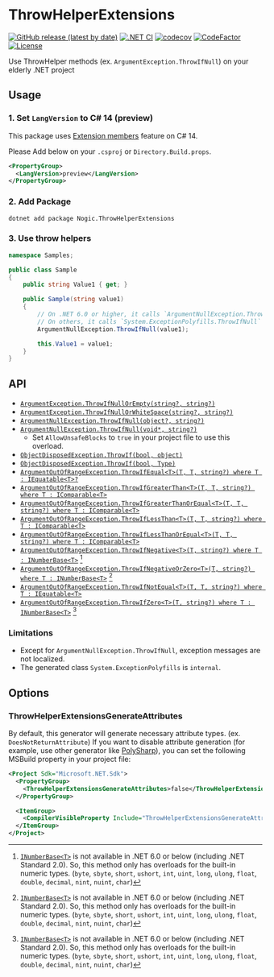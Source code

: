 # ThrowHelperExtensions

[![GitHub release (latest by date)](https://img.shields.io/github/v/release/nogic1008/ThrowHelperExtensions)](https://github.com/nogic1008/ThrowHelperExtensions/releases)
[![.NET CI](https://github.com/nogic1008/ThrowHelperExtensions/actions/workflows/dotnet-ci.yml/badge.svg)](https://github.com/nogic1008/ThrowHelperExtensions/actions/workflows/dotnet-ci.yml)
[![codecov](https://codecov.io/gh/nogic1008/ThrowHelperExtensions/graph/badge.svg?token=r9tFgjErCH)](https://codecov.io/gh/nogic1008/ThrowHelperExtensions)
[![CodeFactor](https://www.codefactor.io/repository/github/nogic1008/ThrowHelperExtensions/badge)](https://www.codefactor.io/repository/github/nogic1008/ThrowHelperExtensions)
[![License](https://img.shields.io/github/license/nogic1008/ThrowHelperExtensions)](LICENSE)

Use ThrowHelper methods (ex. `ArgumentException.ThrowIfNull`) on your elderly .NET project

## Usage

### 1. Set `LangVersion` to C# 14 (preview)

This package uses [Extension members](https://learn.microsoft.com/dotnet/csharp/whats-new/csharp-14#extension-members) feature on C# 14.

Please Add below on your `.csproj` or `Directory.Build.props`.

```xml
<PropertyGroup>
  <LangVersion>preview</LangVersion>
</PropertyGroup>
```

### 2. Add Package

```console
dotnet add package Nogic.ThrowHelperExtensions
```

### 3. Use throw helpers

```csharp
namespace Samples;

public class Sample
{
    public string Value1 { get; }

    public Sample(string value1)
    {
        // On .NET 6.0 or higher, it calls `ArgumentNullException.ThrowIfNull` directly.
        // On others, it calls `System.ExceptionPolyfills.ThrowIfNull` polyfill via extension members.
        ArgumentNullException.ThrowIfNull(value1);

        this.Value1 = value1;
    }
}
```

## API

- [`ArgumentException.ThrowIfNullOrEmpty(string?, string?)`](https://learn.microsoft.com/dotnet/api/system.argumentexception.throwifnullorempty?view=net-7.0)
- [`ArgumentException.ThrowIfNullOrWhiteSpace(string?, string?)`](https://learn.microsoft.com/dotnet/api/system.argumentexception.throwifnullorwhitespace?view=net-8.0)
- [`ArgumentNullException.ThrowIfNull(object?, string?)`](https://learn.microsoft.com/dotnet/api/system.argumentnullexception.throwifnull?view=net-6.0#System_ArgumentNullException_ThrowIfNull_System_Object_System_String_)
- [`ArgumentNullException.ThrowIfNull(void*, string?)`](https://learn.microsoft.com/dotnet/api/system.argumentnullexception.throwifnull?view=net-7.0#system-argumentnullexception-throwifnull(system-void*-system-string))
  - Set `AllowUnsafeBlocks` to `true` in your project file to use this overload.
- [`ObjectDisposedException.ThrowIf(bool, object)`](https://learn.microsoft.com/dotnet/api/system.objectdisposedexception.throwif?view=net-7.0#system-objectdisposedexception-throwif(system-boolean-system-object))
- [`ObjectDisposedException.ThrowIf(bool, Type)`](https://learn.microsoft.com/dotnet/api/system.objectdisposedexception.throwif?view=net-7.0#system-objectdisposedexception-throwif(system-boolean-system-type))
- [`ArgumentOutOfRangeException.ThrowIfEqual<T>(T, T, string?) where T : IEquatable<T>?`](https://learn.microsoft.com/dotnet/api/system.argumentoutofrangeexception.throwifequal?view=net-8.0)
- [`ArgumentOutOfRangeException.ThrowIfGreaterThan<T>(T, T, string?) where T : IComparable<T>`](https://learn.microsoft.com/dotnet/api/system.argumentoutofrangeexception.throwifgreaterthan?view=net-8.0)
- [`ArgumentOutOfRangeException.ThrowIfGreaterThanOrEqual<T>(T, T, string?) where T : IComparable<T>`](https://learn.microsoft.com/dotnet/api/system.argumentoutofrangeexception.throwifgreaterthanorequal?view=net-8.0)
- [`ArgumentOutOfRangeException.ThrowIfLessThan<T>(T, T, string?) where T : IComparable<T>`](https://learn.microsoft.com/dotnet/api/system.argumentoutofrangeexception.throwiflessthan?view=net-8.0)
- [`ArgumentOutOfRangeException.ThrowIfLessThanOrEqual<T>(T, T, string?) where T : IComparable<T>`](https://learn.microsoft.com/dotnet/api/system.argumentoutofrangeexception.throwiflessthanorequal?view=net-8.0)
- [`ArgumentOutOfRangeException.ThrowIfNegative<T>(T, string?) where T : INumberBase<T>`](https://learn.microsoft.com/dotnet/api/system.argumentoutofrangeexception.throwifnegative?view=net-8.0) [^1]
- [`ArgumentOutOfRangeException.ThrowIfNegativeOrZero<T>(T, string?) where T : INumberBase<T>`](https://learn.microsoft.com/dotnet/api/system.argumentoutofrangeexception.throwifnegativeorzero?view=net-8.0) [^1]
- [`ArgumentOutOfRangeException.ThrowIfNotEqual<T>(T, T, string?) where T : IEquatable<T>`](https://learn.microsoft.com/dotnet/api/system.argumentoutofrangeexception.throwifnotequal?view=net-8.0)
- [`ArgumentOutOfRangeException.ThrowIfZero<T>(T, string?) where T : INumberBase<T>`](https://learn.microsoft.com/dotnet/api/system.argumentoutofrangeexception.throwifzero?view=net-8.0) [^1]

[^1]: [`INumberBase<T>`](https://learn.microsoft.com/dotnet/api/system.numerics.inumberbase-1?view=net-7.0) is not available in .NET 6.0 or below (including .NET Standard 2.0).
  So, this method only has overloads for the built-in numeric types. (`byte`, `sbyte`, `short`, `ushort`, `int`, `uint`, `long`, `ulong`, `float`, `double`, `decimal`, `nint`, `nuint`, `char`)

### Limitations

- Except for `ArgumentNullException.ThrowIfNull`, exception messages are not localized.
- The generated class `System.ExceptionPolyfills` is `internal`.

## Options

### ThrowHelperExtensionsGenerateAttributes

By default, this generator will generate necessary attribute types. (ex. `DoesNotReturnAttribute`)
If you want to disable attribute generation (for example, use other generator like [PolySharp](https://www.nuget.org/packages/PolySharp/)), you can set the following MSBuild property in your project file:

```xml
<Project Sdk="Microsoft.NET.Sdk">
  <PropertyGroup>
    <ThrowHelperExtensionsGenerateAttributes>false</ThrowHelperExtensionsGenerateAttributes>
  </PropertyGroup>

  <ItemGroup>
    <CompilerVisibleProperty Include="ThrowHelperExtensionsGenerateAttributes" />
  </ItemGroup>
</Project>
```
